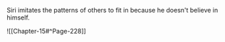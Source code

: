 Siri imitates the patterns of others to fit in because he doesn't believe in himself.

![[Chapter-15#^Page-228]]